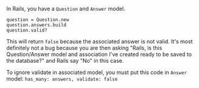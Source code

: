 In Rails, you have a `Question` and `Answer` model.

```
question = Question.new
question.answers.build
question.valid?
```

This will return `false` because the associated answer is not valid. It's most
definitely not a bug because you are then asking "Rails, is this Question/Answer
model and association I've created ready to be saved to the database?" and Rails
say "No" in this case.


To ignore validate in associated model, you must put this code in `Answer`
model: `has_many: answers, validate: false`


